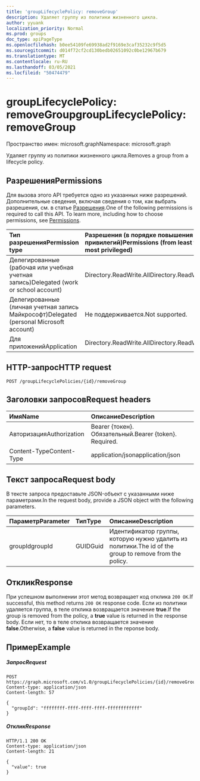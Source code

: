 ```yaml
---
title: 'groupLifecyclePolicy: removeGroup'
description: Удаляет группу из политики жизненного цикла.
author: yyuank
localization_priority: Normal
ms.prod: groups
doc_type: apiPageType
ms.openlocfilehash: b0ee54109fe69938ad2f9169e3caf35232c9f5d5
ms.sourcegitcommit: d014f72cf2cd130bedb02651092c0be12967b679
ms.translationtype: MT
ms.contentlocale: ru-RU
ms.lasthandoff: 03/05/2021
ms.locfileid: "50474479"
---
```

# <a name="grouplifecyclepolicy-removegroup"></a><span data-ttu-id="80373-103">groupLifecyclePolicy: removeGroup</span><span class="sxs-lookup"><span data-stu-id="80373-103">groupLifecyclePolicy: removeGroup</span></span>

<span data-ttu-id="80373-104">Пространство имен: microsoft.graph</span><span class="sxs-lookup"><span data-stu-id="80373-104">Namespace: microsoft.graph</span></span>

<span data-ttu-id="80373-105">Удаляет группу из политики жизненного цикла.</span><span class="sxs-lookup"><span data-stu-id="80373-105">Removes a group from a lifecycle policy.</span></span>

## <a name="permissions"></a><span data-ttu-id="80373-106">Разрешения</span><span class="sxs-lookup"><span data-stu-id="80373-106">Permissions</span></span>

<span data-ttu-id="80373-p101">Для вызова этого API требуется одно из указанных ниже разрешений. Дополнительные сведения, включая сведения о том, как выбрать разрешения, см. в статье [Разрешения](/graph/permissions-reference).</span><span class="sxs-lookup"><span data-stu-id="80373-p101">One of the following permissions is required to call this API. To learn more, including how to choose permissions, see [Permissions](/graph/permissions-reference).</span></span>

|<span data-ttu-id="80373-109">Тип разрешения</span><span class="sxs-lookup"><span data-stu-id="80373-109">Permission type</span></span>      | <span data-ttu-id="80373-110">Разрешения (в порядке повышения привилегий)</span><span class="sxs-lookup"><span data-stu-id="80373-110">Permissions (from least to most privileged)</span></span>              |
|:--------------------|:---------------------------------------------------------|
|<span data-ttu-id="80373-111">Делегированные (рабочая или учебная учетная запись)</span><span class="sxs-lookup"><span data-stu-id="80373-111">Delegated (work or school account)</span></span> | <span data-ttu-id="80373-112">Directory.ReadWrite.All</span><span class="sxs-lookup"><span data-stu-id="80373-112">Directory.ReadWrite.All</span></span>    |
|<span data-ttu-id="80373-113">Делегированные (личная учетная запись Майкрософт)</span><span class="sxs-lookup"><span data-stu-id="80373-113">Delegated (personal Microsoft account)</span></span> | <span data-ttu-id="80373-114">Не поддерживается.</span><span class="sxs-lookup"><span data-stu-id="80373-114">Not supported.</span></span>    |
|<span data-ttu-id="80373-115">Для приложений</span><span class="sxs-lookup"><span data-stu-id="80373-115">Application</span></span> | <span data-ttu-id="80373-116">Directory.ReadWrite.All</span><span class="sxs-lookup"><span data-stu-id="80373-116">Directory.ReadWrite.All</span></span> |

## <a name="http-request"></a><span data-ttu-id="80373-117">HTTP-запрос</span><span class="sxs-lookup"><span data-stu-id="80373-117">HTTP request</span></span>
<!-- { "blockType": "ignored" } -->
```http
POST /groupLifecyclePolicies/{id}/removeGroup
```

## <a name="request-headers"></a><span data-ttu-id="80373-118">Заголовки запросов</span><span class="sxs-lookup"><span data-stu-id="80373-118">Request headers</span></span>

| <span data-ttu-id="80373-119">Имя</span><span class="sxs-lookup"><span data-stu-id="80373-119">Name</span></span> | <span data-ttu-id="80373-120">Описание</span><span class="sxs-lookup"><span data-stu-id="80373-120">Description</span></span> |
|:---------------|:----------|
| <span data-ttu-id="80373-121">Авторизация</span><span class="sxs-lookup"><span data-stu-id="80373-121">Authorization</span></span> | <span data-ttu-id="80373-p102">Bearer {токен}. Обязательный.</span><span class="sxs-lookup"><span data-stu-id="80373-p102">Bearer {token}. Required.</span></span> |
| <span data-ttu-id="80373-124">Content-Type</span><span class="sxs-lookup"><span data-stu-id="80373-124">Content-Type</span></span>  | <span data-ttu-id="80373-125">application/json</span><span class="sxs-lookup"><span data-stu-id="80373-125">application/json</span></span> |

## <a name="request-body"></a><span data-ttu-id="80373-126">Текст запроса</span><span class="sxs-lookup"><span data-stu-id="80373-126">Request body</span></span>
<span data-ttu-id="80373-127">В тексте запроса предоставьте JSON-объект с указанными ниже параметрами.</span><span class="sxs-lookup"><span data-stu-id="80373-127">In the request body, provide a JSON object with the following parameters.</span></span>

| <span data-ttu-id="80373-128">Параметр</span><span class="sxs-lookup"><span data-stu-id="80373-128">Parameter</span></span> | <span data-ttu-id="80373-129">Тип</span><span class="sxs-lookup"><span data-stu-id="80373-129">Type</span></span> | <span data-ttu-id="80373-130">Описание</span><span class="sxs-lookup"><span data-stu-id="80373-130">Description</span></span> |
|:---------------|:--------|:----------|
|<span data-ttu-id="80373-131">groupId</span><span class="sxs-lookup"><span data-stu-id="80373-131">groupId</span></span>|<span data-ttu-id="80373-132">GUID</span><span class="sxs-lookup"><span data-stu-id="80373-132">Guid</span></span>| <span data-ttu-id="80373-133">Идентификатор группы, которую нужно удалить из политики.</span><span class="sxs-lookup"><span data-stu-id="80373-133">The id of the group to remove from the policy.</span></span>|

## <a name="response"></a><span data-ttu-id="80373-134">Отклик</span><span class="sxs-lookup"><span data-stu-id="80373-134">Response</span></span>

<span data-ttu-id="80373-135">При успешном выполнении этот метод возвращает код отклика `200 OK`.</span><span class="sxs-lookup"><span data-stu-id="80373-135">If successful, this method returns `200 OK` response code.</span></span> <span data-ttu-id="80373-136">Если из политики удаляется группа, в теле отклика возвращается значение **true**.</span><span class="sxs-lookup"><span data-stu-id="80373-136">If the group is removed from the policy, a **true** value is returned in the response body.</span></span> <span data-ttu-id="80373-137">Если нет, то в теле отклика возвращается значение **false**.</span><span class="sxs-lookup"><span data-stu-id="80373-137">Otherwise, a **false** value is returned in the reponse body.</span></span>

## <a name="example"></a><span data-ttu-id="80373-138">Пример</span><span class="sxs-lookup"><span data-stu-id="80373-138">Example</span></span>

##### <a name="request"></a><span data-ttu-id="80373-139">Запрос</span><span class="sxs-lookup"><span data-stu-id="80373-139">Request</span></span>

<!-- {
  "blockType": "ignored",
  "name": "grouplifecyclepolicy_removegroup"
} -->
```http
POST https://graph.microsoft.com/v1.0/groupLifecyclePolicies/{id}/removeGroup
Content-type: application/json
Content-length: 57

{
  "groupId": "ffffffff-ffff-ffff-ffff-ffffffffffff"
}
```

##### <a name="response"></a><span data-ttu-id="80373-140">Отклик</span><span class="sxs-lookup"><span data-stu-id="80373-140">Response</span></span>
<!-- { "blockType": "response" } -->

```http
HTTP/1.1 200 OK
Content-type: application/json
Content-length: 21

{
  "value": true
}
```

<!-- uuid: 8fcb5dbc-d5aa-4681-8e31-b001d5168d79
2015-10-25 14:57:30 UTC -->
<!-- {
  "type": "#page.annotation",
  "description": "groupLifecyclePolicy: removegroup",
  "keywords": "",
  "section": "documentation",
  "tocPath": ""
}-->

